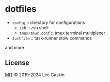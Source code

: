 # dotfiles

+ `config` :: directory for configurations
  + `zsh` :: zsh shell
  + `tmux/tmux.conf` :: tmux terminal multiplexer
+ `Justfile` :: task-runner stow commands

and more

## License

[MIT](./LICENSE) © 2019-2024 Leo Gaskin
